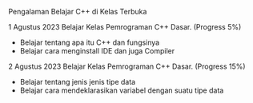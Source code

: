 Pengalaman Belajar C++ di Kelas Terbuka

1 Agustus 2023
Belajar Kelas Pemrograman C++ Dasar. (Progress 5%)
* Belajar tentang apa itu C++ dan fungsinya
* Belajar cara menginstall IDE dan juga Compiler

2 Agustus 2023
Belajar Kelas Pemrograman C++ Dasar. (Progress 15%)
* Belajar tentang jenis jenis tipe data
* Belajar cara mendeklarasikan variabel dengan suatu tipe data

